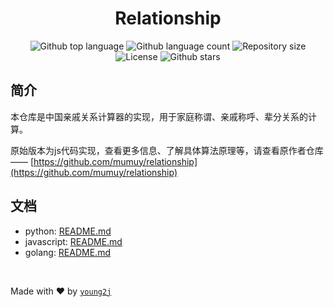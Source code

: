 <h1 align="center">Relationship</h1>

<p align="center">
  <img alt="Github top language" src="https://img.shields.io/github/languages/top/young2j/relationship?color=56BEB8">

  <img alt="Github language count" src="https://img.shields.io/github/languages/count/young2j/relationship?color=56BEB8">

  <img alt="Repository size" src="https://img.shields.io/github/repo-size/young2j/relationship?color=56BEB8">

  <img alt="License" src="https://img.shields.io/github/license/young2j/relationship?color=56BEB8">

  <img alt="Github stars" src="https://img.shields.io/github/stars/young2j/relationship?color=56BEB8" />

</p>

## 简介

本仓库是中国亲戚关系计算器的实现，用于家庭称谓、亲戚称呼、辈分关系的计算。

原始版本为js代码实现，查看更多信息、了解具体算法原理等，请查看原作者仓库 —— [https://github.com/mumuy/relationship](https://github.com/mumuy/relationship)

## 文档

* python: [README.md](./relationship-py/README.md)
* javascript: [README.md](./relationship-js/README.md)
* golang: [README.md](./relationship-go/README.md)

<br/>

Made with ❤️ by <a href="https://github.com/young2j" target="_blank">`young2j`</a>

